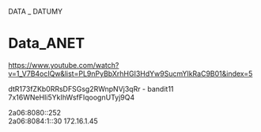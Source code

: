 DATA _ DATUMY
# Data_ANET
https://www.youtube.com/watch?v=1_V7B4ocIQw&list=PL9nPyBbXrhHGI3HdYw9SucmYIkRaC9B01&index=5

dtR173fZKb0RRsDFSGsg2RWnpNVj3qRr - bandit11
7x16WNeHIi5YkIhWsfFIqoognUTyj9Q4


2a06:8080::252  
2a06:8084:1::30
172.16.1.45
